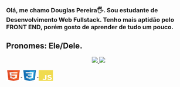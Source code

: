 
### Olá, me chamo Douglas Pereira🖐️. Sou estudante de Desenvolvimento Web Fullstack. Tenho mais aptidão pelo FRONT END, porém gosto de aprender de tudo um pouco.
## Pronomes: Ele/Dele.


<div align="center">
  <a href="https://github.com/douglasverse">
  <img height="180em" src="https://github-readme-stats.vercel.app/api?username=douglasverse&show_icons=true&theme=dark&include_all_commits=true&count_private=true"/>
  <img height="180em" src="https://github-readme-stats.vercel.app/api/top-langs/?username=douglasverse&layout=compact&langs_count=7&theme=dark"/>
</div>
<div style="display: inline_block"><br>
  <img align="center" alt="HTML" height="30" width="40" src="https://raw.githubusercontent.com/devicons/devicon/master/icons/html5/html5-original.svg">
  <img align="center" alt="CSS" height="30" width="40" src="https://raw.githubusercontent.com/devicons/devicon/master/icons/css3/css3-original.svg">
   <img align="center" alt="Js" height="30" width="40" src="https://raw.githubusercontent.com/devicons/devicon/master/icons/javascript/javascript-plain.svg">

</div>
  
  ##
 
<div> 
